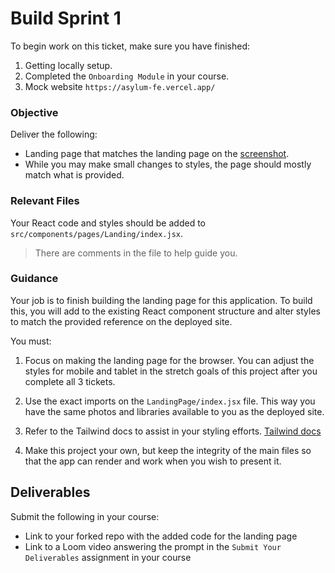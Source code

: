 # Build Sprint 1

To begin work on this ticket, make sure you have finished:

1. Getting locally setup.
2. Completed the `Onboarding Module` in your course.
3. Mock website `https://asylum-fe.vercel.app/`

### Objective

Deliver the following:

- Landing page that matches the landing page on the [screenshot](examples/LandingPage.jpeg).
- While you may make small changes to styles, the page should mostly match what is provided.

### Relevant Files

Your React code and styles should be added to `src/components/pages/Landing/index.jsx`.

> There are comments in the file to help guide you.

### Guidance

Your job is to finish building the landing page for this application. To build this, you will add to the existing React component structure and alter styles to match the provided reference on the deployed site.

You must:

1. Focus on making the landing page for the browser. You can adjust the styles for mobile and tablet in the stretch goals of this project after you complete all 3 tickets.

2. Use the exact imports on the `LandingPage/index.jsx` file. This way you have the same photos and libraries available to you as the deployed site.

3. Refer to the Tailwind docs to assist in your styling efforts. [Tailwind docs](https://tailwindcss.com/docs/installation)

4. Make this project your own, but keep the integrity of the main files so that the app can render and work when you wish to present it.

## Deliverables

Submit the following in your course:

- Link to your forked repo with the added code for the landing page
- Link to a Loom video answering the prompt in the `Submit Your Deliverables` assignment in your course
